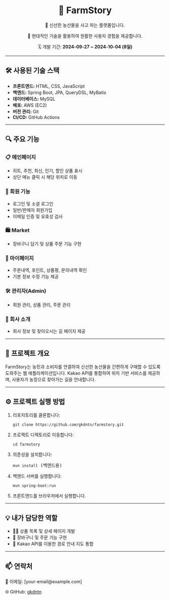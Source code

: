 <h1 align="center">🌾 FarmStory</h1>

<p align="center">🌱 신선한 농산물을 사고 파는 플랫폼입니다.</p>
<p align="center">🚀 현대적인 기술을 활용하여 원활한 사용자 경험을 제공합니다.</p>
<p align="center">🗓️ 개발 기간: <strong>2024-09-27 ~ 2024-10-04 (8일)</strong></p>

<hr/>

<h2>🛠 사용된 기술 스택</h2>
<ul>
    <li><strong>프론트엔드:</strong> HTML, CSS, JavaScript</li>
    <li><strong>백엔드:</strong> Spring Boot, JPA, QueryDSL, MyBatis</li>
    <li><strong>데이터베이스:</strong> MySQL</li>
    <li><strong>배포:</strong> AWS (EC2)</li>
    <li><strong>버전 관리:</strong> Git</li>
    <li><strong>CI/CD:</strong> GitHub Actions</li>
</ul>

<hr/>

<h2>🔍 주요 기능</h2>

<h3>📋 메인페이지</h3>
<ul>
    <li>히트, 추천, 최신, 인기, 할인 상품 표시</li>
    <li>상단 메뉴 클릭 시 해당 위치로 이동</li>
</ul>

<h3>🔑 회원 기능</h3>
<ul>
    <li>로그인 및 소셜 로그인</li>
    <li>일반/판매자 회원가입</li>
    <li>이메일 인증 및 유효성 검사</li>
</ul>

<h3>🛍️ Market</h3>
<ul>
    <li>장바구니 담기 및 상품 주문 기능 구현</li>
</ul>

<h3>👤 마이페이지</h3>
<ul>
    <li>주문내역, 포인트, 상품평, 문의내역 확인</li>
    <li>기본 정보 수정 기능 제공</li>
</ul>

<h3>🛠️ 관리자(Admin)</h3>
<ul>
    <li>회원 관리, 상품 관리, 주문 관리</li>
</ul>

<h3>🏢 회사 소개</h3>
<ul>
    <li>회사 정보 및 찾아오시는 길 페이지 제공</li>
</ul>

<hr/>

<h2>📖 프로젝트 개요</h2>
<p>
    FarmStory는 농민과 소비자를 연결하여 신선한 농산물을 간편하게 구매할 수 있도록 도와주는 웹 애플리케이션입니다. 
    Kakao API를 통합하여 위치 기반 서비스를 제공하며, 사용자가 농장으로 찾아가는 길을 안내합니다.
</p>

<hr/>

<h2>⚙️ 프로젝트 실행 방법</h2>
<ol>
    <li>리포지토리를 클론합니다:
        <pre><code>git clone https://github.com/gkdntn/farmstory.git</code></pre>
    </li>
    <li>프로젝트 디렉토리로 이동합니다:
        <pre><code>cd farmstory</code></pre>
    </li>
    <li>의존성을 설치합니다:
        <pre><code>mvn install</code> (백엔드용)</pre>
    </li>
    <li>백엔드 서버를 실행합니다:
        <pre><code>mvn spring-boot:run</code></pre>
    </li>
    <li>프론트엔드를 브라우저에서 실행합니다.</li>
</ol>

<hr/>

<h2>💡 내가 담당한 역할</h2>
<ul>
    <li>👩‍💻 상품 목록 및 상세 페이지 개발</li>
    <li>🛒 장바구니 및 주문 기능 구현</li>
    <li>📍 Kakao API를 이용한 경로 안내 지도 통합</li>
</ul>

<hr/>

<h2>📫 연락처</h2>
<p>📧 이메일: [your-email@example.com]</p>
<p>🌐 GitHub: <a href="https://github.com/gkdntn">gkdntn</a></p>
